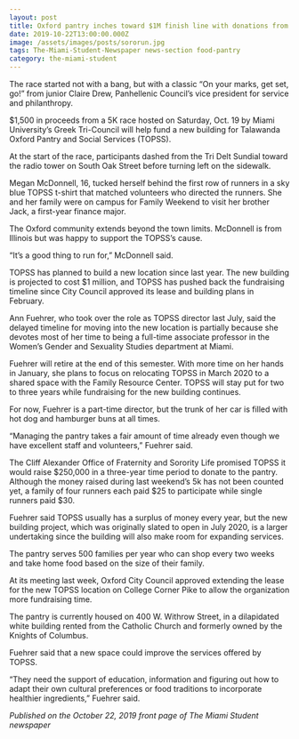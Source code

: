 ```yaml
---
layout: post
title: Oxford pantry inches toward $1M finish line with donations from Greek 5K
date: 2019-10-22T13:00:00.000Z
image: /assets/images/posts/sororun.jpg
tags: The-Miami-Student-Newspaper news-section food-pantry
category: the-miami-student
---
```

The race started not with a bang, but with a classic “On your marks, get set, go!” from junior Claire Drew, Panhellenic Council’s vice president for service and philanthropy. 

 

$1,500 in proceeds from a 5K race hosted on Saturday, Oct. 19 by Miami University’s Greek Tri-Council will help fund a new building for Talawanda Oxford Pantry and Social Services (TOPSS). 

 

At the start of the race, participants dashed from the Tri Delt Sundial toward the radio tower on South Oak Street before turning left on the sidewalk.

 

Megan McDonnell, 16, tucked herself behind the first row of runners in a sky blue TOPSS t-shirt that matched volunteers who directed the runners. She and her family were on campus for Family Weekend to visit her brother Jack, a first-year finance major.

 

The Oxford community extends beyond the town limits. McDonnell is from Illinois but was happy to support the TOPSS’s cause.

 

“It’s a good thing to run for,” McDonnell said.

 

TOPSS has planned to build a new location since last year. The new building is projected to cost $1 million, and TOPSS has pushed back the fundraising timeline since City Council approved its lease and building plans in February.

 

Ann Fuehrer, who took over the role as TOPSS director last July, said the delayed timeline for moving into the new location is partially because she devotes most of her time to being a full-time associate professor in the Women’s Gender and Sexuality Studies department at Miami.

 

Fuehrer will retire at the end of this semester. With more time on her hands in January, she plans to focus on relocating TOPSS in March 2020 to a shared space with the Family Resource Center. TOPSS will stay put for two to three years while fundraising for the new building continues.

 

For now, Fuehrer is a part-time director, but the trunk of her car is filled with hot dog and hamburger buns at all times.

 

“Managing the pantry takes a fair amount of time already even though we have excellent staff and volunteers,” Fuehrer said.

 

The Cliff Alexander Office of Fraternity and Sorority Life promised TOPSS it would raise $250,000 in a three-year time period to donate to the pantry. Although the money raised during last weekend’s 5k has not been counted yet, a family of four runners each paid $25 to participate while single runners paid $30.

 

Fuehrer said TOPSS usually has a surplus of money every year, but the new building project, which was originally slated to open in July 2020, is a larger undertaking since the building will also make room for expanding services. 

 

The pantry serves 500 families per year who can shop every two weeks and take home food based on the size of their family.

 

At its meeting last week, Oxford City Council approved extending the lease for the new TOPSS location on College Corner Pike to allow the organization more fundraising time. 

 

The pantry is currently housed on 400 W. Withrow Street, in a dilapidated white building rented from the Catholic Church and formerly owned by the Knights of Columbus. 

 

Fuehrer said that a new space could improve the services offered by TOPSS.

 

“They need the support of education, information and figuring out how to adapt their own cultural preferences or food traditions to incorporate healthier ingredients,” Fuehrer said.

_Published on the October 22, 2019 front page of The Miami Student newspaper_
